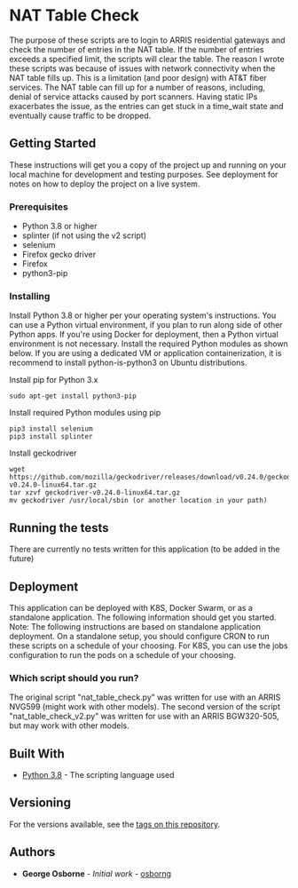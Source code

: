# NAT Table Check

The purpose of these scripts are to login to ARRIS residential gateways and check the number of entries in the NAT table. If the number of entries exceeds a specified limit, the scripts will clear the table. The reason I wrote these scripts was because of issues with network connectivity when the NAT table fills up. This is a limitation (and poor design) with AT&T fiber services. The NAT table can fill up for a number of reasons, including, denial of service attacks caused by port scanners. Having static IPs exacerbates the issue, as the entries can get stuck in a time_wait state and eventually cause traffic to be dropped.

## Getting Started

These instructions will get you a copy of the project up and running on your local machine for development and testing purposes. See deployment for notes on how to deploy the project on a live system.

### Prerequisites

* Python 3.8 or higher
* splinter (if not using the v2 script)
* selenium
* Firefox gecko driver
* Firefox
* python3-pip

### Installing

Install Python 3.8 or higher per your operating system's instructions. You can use a Python virtual environment, if you plan to run along side of other Python apps. If you're using Docker for deployment, then a Python virtual environment is not necessary. Install the required Python modules as shown below. If you are using a dedicated VM or application containerization, it is recommend to install python-is-python3 on Ubuntu distributions.

Install pip for Python 3.x

```
sudo apt-get install python3-pip
```

Install required Python modules using pip
```
pip3 install selenium
pip3 install splinter
```
Install geckodriver

```
wget https://github.com/mozilla/geckodriver/releases/download/v0.24.0/geckodriver-v0.24.0-linux64.tar.gz
tar xzvf geckodriver-v0.24.0-linux64.tar.gz
mv geckodriver /usr/local/sbin (or another location in your path)
```

## Running the tests

There are currently no tests written for this application (to be added in the future)

## Deployment

This application can be deployed with K8S, Docker Swarm, or as a standalone application. The following information should get you started. Note: The following instructions are based on standalone application deployment. On a standalone setup, you should configure CRON to run these scripts on a schedule of your choosing. For K8S, you can use the jobs configuration to run the pods on a schedule of your choosing.
### Which script should you run?

The original script "nat_table_check.py" was written for use with an ARRIS NVG599 (might work with other models).
The second version of the script "nat_table_check_v2.py" was written for use with an ARRIS BGW320-505, but may work with other models.

## Built With

* [Python 3.8](https://python.org) - The scripting language used

## Versioning

For the versions available, see the [tags on this repository](https://github.com/osborng/nat_table_check/tags). 

## Authors

* **George Osborne** - *Initial work* - [osborng](https://github.com/osborng)
